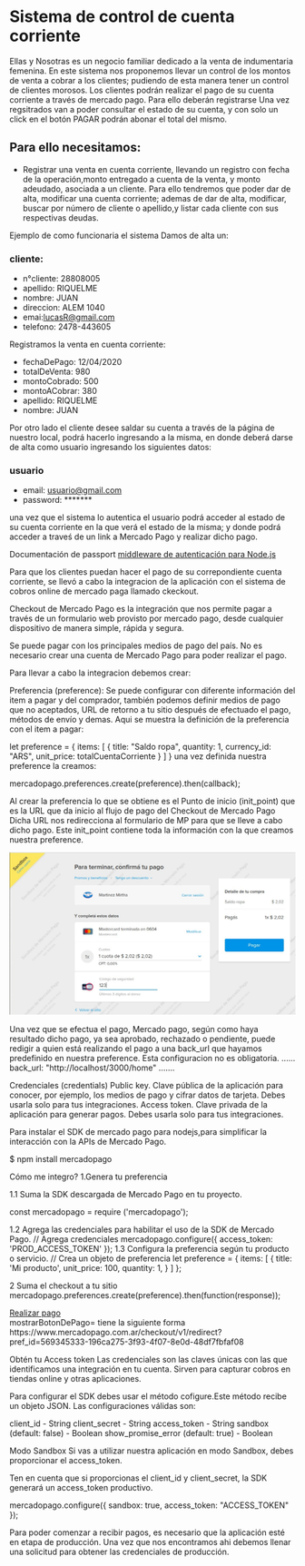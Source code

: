 # Sistema de control de cuenta corriente
 Ellas y Nosotras es un negocio familiar dedicado a la venta de indumentaria femenina.
 En este sistema nos proponemos llevar un control de los montos de venta a cobrar a los clientes; pudiendo de esta manera tener un control de clientes morosos. 
 Los clientes podrán realizar el pago de su cuenta corriente a través de mercado pago. Para ello deberán registrarse Una vez regsitrados van a poder consultar el estado de su cuenta, y con solo un click en el botón PAGAR podrán abonar el total del mismo.
 
 
 ## Para ello necesitamos:
 * Registrar una venta  en cuenta corriente, llevando un registro con fecha de la operación,monto entregado a cuenta de la venta, y monto adeudado, asociada a un cliente. Para ello tendremos que poder dar de alta, modificar una cuenta corriente; ademas de dar de alta, modificar, buscar por número  de cliente o apellido,y listar cada cliente con sus respectivas deudas.
  
   
Ejemplo de como funcionaria el sistema
Damos de alta un:
 
 ### cliente:
 * n°cliente: 28808005
 * apellido: RIQUELME
 * nombre: JUAN
 * direccion: ALEM 1040
 * emai:lucasR@gmail.com
 * telefono: 2478-443605


 Registramos la venta en cuenta corriente:
 * fechaDePago: 12/04/2020
 * totalDeVenta: 980
 * montoCobrado: 500
 * montoACobrar: 380
 * apellido: RIQUELME
 * nombre: JUAN

 
 Por otro lado el cliente desee saldar su cuenta a través de la página de nuestro local, podrá hacerlo ingresando a la misma, en donde deberá darse de alta como usuario ingresando los siguientes datos:
 
   ### usuario 
 * email: usuario@gmail.com
 * password: *******

 una vez que el sistema lo autentica el usuario podrá acceder al estado de su cuenta corriente en la que verá el estado de la misma; y donde podrá acceder a traveś de un link a Mercado Pago y realizar dicho pago. 

 


 Documentación de passport
[ middleware de autenticación para Node.js ](http://www.passportjs.org/)



Para que los clientes puedan hacer el pago de su correpondiente cuenta corriente, se llevó a cabo la integracion de la aplicación con el sistema de cobros online de mercado paga llamado ckeckout.

Checkout de Mercado Pago es la integración que nos permite pagar a través de un formulario web provisto por mercado pago, desde cualquier dispositivo de manera simple, rápida y segura.



Se puede pagar con los principales medios de pago del país.
No es necesario crear una cuenta de Mercado Pago para poder realizar el pago.


Para llevar a cabo la integracion debemos crear:



Preferencia (preference):
Se puede configurar con diferente información del item a pagar y del comprador, también podemos definir medios de pago que no aceptados, URL de retorno a tu sitio después de efectuado el pago, métodos de envío y demas.
Aqui se muestra la definición  de la preferencia con el item a pagar:

let preference = {
      items: [
        {
          title: "Saldo ropa",
          quantity: 1,
          currency_id: "ARS",
          unit_price: totalCuentaCorriente
        }
      ]
}
una vez definida nuestra preference la creamos:
  
  mercadopago.preferences.create(preference).then(callback);

Al crear la preferencia lo que se obtiene es el Punto de inicio (init_point) que es la URL que da inicio al flujo de pago del Checkout de Mercado Pago
Dicha URL nos redirecciona al formulario de MP para que se lleve a cabo dicho pago. Este init_point contiene toda la información con la que creamos nuestra preference.

![image](frontend/fotos/formularioPago.jpeg)

Una vez que se efectua el pago, Mercado pago, según como haya resultado dicho pago, ya sea aprobado, rechazado o pendiente, puede redigir a quien está realizando el pago a una back_url que hayamos predefinido en nuestra preference. Esta configuracion no es obligatoria.
......
back_url: "http://localhost/3000/home"
.......


Credenciales (credentials)
Public key. Clave pública de la aplicación para conocer, por ejemplo, los medios de pago y cifrar datos de tarjeta. Debes usarla solo para tus integraciones.
Access token. Clave privada de la aplicación para generar pagos. Debes usarla solo para tus integraciones.




Para instalar el SDK de mercado pago para nodejs,para simplificar la interacción con la APIs de Mercado Pago.

$ npm install mercadopago


Cómo me integro?
1.Genera tu preferencia

1.1 Suma la SDK descargada de Mercado Pago en tu proyecto.

const mercadopago = require ('mercadopago');

1.2 Agrega las credenciales para habilitar el uso de la SDK de Mercado Pago.
// Agrega credenciales
mercadopago.configure({
  access_token: 'PROD_ACCESS_TOKEN'
});
1.3 Configura la preferencia según tu producto o servicio.
// Crea un objeto de preferencia
let preference = {
  items: [
    {
      title: 'Mi producto',
      unit_price: 100,
      quantity: 1,
    }
  ]
};

2 Suma el checkout a tu sitio
mercadopago.preferences.create(preference).then(function(response));

  <div>
    <a href={mostrarBotonDePago} target="_blank">
      Realizar pago
    </a>
  </div>
mostrarBotonDePago= tiene la siguiente forma
https://www.mercadopago.com.ar/checkout/v1/redirect?pref_id=569345333-196ca275-3f93-4f07-8e0d-48df7fbfaf08






Obtén tu Access token
Las credenciales son las claves únicas con las que identificamos una integración en tu cuenta. Sirven para capturar cobros en tiendas online y otras aplicaciones.

Para configurar el SDK debes usar el método cofigure.Este método recibe un objeto JSON. Las configuraciones válidas son:

client_id - String
client_secret - String
access_token - String
sandbox (default: false) - Boolean
show_promise_error (default: true) - Boolean


Modo Sandbox
Si vas a utilizar nuestra aplicación en modo Sandbox, debes proporcionar el access_token.

Ten en cuenta que si proporcionas el client_id y client_secret, la SDK generará un access_token productivo.


mercadopago.configure({
  sandbox: true,
  access_token: "ACCESS_TOKEN"
});



Para poder comenzar a recibir pagos, es necesario que la aplicación esté en etapa de producción. Una vez que nos encontramos ahi debemos llenar una solicitud para obtener las credenciales de producción.




 
